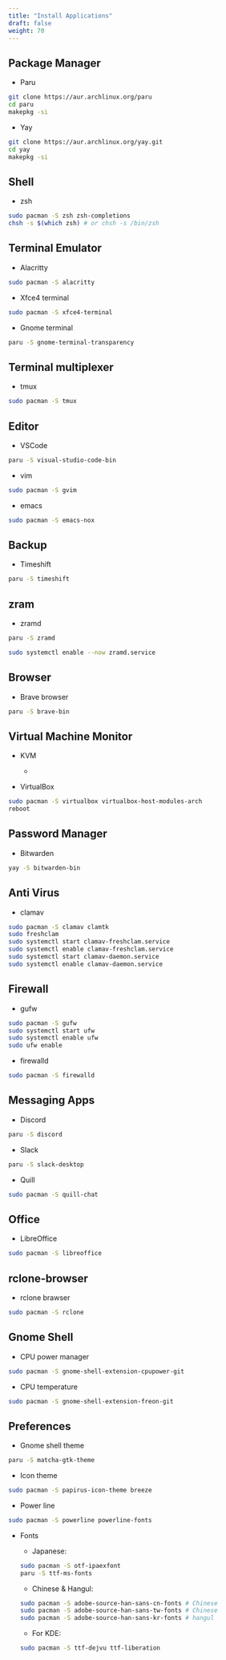 ```yaml
---
title: "Install Applications"
draft: false
weight: 70
---
```

## Package Manager

- Paru

```sh
git clone https://aur.archlinux.org/paru
cd paru
makepkg -si
```

- Yay

```sh
git clone https://aur.archlinux.org/yay.git
cd yay
makepkg -si
```

## Shell

- zsh

```sh
sudo pacman -S zsh zsh-completions
chsh -s $(which zsh) # or chsh -s /bin/zsh
```

## Terminal Emulator

- Alacritty

```sh
sudo pacman -S alacritty
```

- Xfce4 terminal

```sh
sudo pacman -S xfce4-terminal
```

- Gnome terminal

```sh
paru -S gnome-terminal-transparency
```

## Terminal multiplexer

- tmux

```sh
sudo pacman -S tmux
```

## Editor

- VSCode

```sh
paru -S visual-studio-code-bin
```

- vim

```sh
sudo pacman -S gvim
```

- emacs

```sh
sudo pacman -S emacs-nox
```

## Backup

- Timeshift

```sh
paru -S timeshift
```

## zram

- zramd

```sh
paru -S zramd
```

```sh
sudo systemctl enable --now zramd.service
```

## Browser

- Brave browser

```sh
paru -S brave-bin
```

## Virtual Machine Monitor

- KVM
  - []()

- VirtualBox

```sh
sudo pacman -S virtualbox virtualbox-host-modules-arch
reboot
```

## Password Manager

- Bitwarden

```sh
yay -S bitwarden-bin
```

## Anti Virus

- clamav

```sh
sudo pacman -S clamav clamtk
sudo freshclam
sudo systemctl start clamav-freshclam.service
sudo systemctl enable clamav-freshclam.service
sudo systemctl start clamav-daemon.service
sudo systemctl enable clamav-daemon.service
```

## Firewall

- gufw

```sh
sudo pacman -S gufw
sudo systemctl start ufw
sudo systemctl enable ufw
sudo ufw enable
```

- firewalld

```sh
sudo pacman -S firewalld
```

## Messaging Apps

- Discord

```sh
paru -S discord
```

- Slack

```sh
paru -S slack-desktop
```

- Quill

```sh
sudo pacman -S quill-chat
```

## Office

- LibreOffice

```sh
sudo pacman -S libreoffice
```

## rclone-browser

- rclone brawser

```sh
sudo pacman -S rclone
```

## Gnome Shell

- CPU power manager

```sh
sudo pacman -S gnome-shell-extension-cpupower-git
```

- CPU temperature

```sh
sudo pacman -S gnome-shell-extension-freon-git
```

## Preferences

- Gnome shell theme

```sh
paru -S matcha-gtk-theme
```

- Icon theme

```sh
sudo pacman -S papirus-icon-theme breeze
```

- Power line

```sh
sudo pacman -S powerline powerline-fonts
```

- Fonts
  - Japanese:

  ```sh
  sudo pacman -S otf-ipaexfont
  paru -S ttf-ms-fonts
  ```

  - Chinese & Hangul:

  ```sh
  sudo pacman -S adobe-source-han-sans-cn-fonts # Chinese
  sudo pacman -S adobe-source-han-sans-tw-fonts # Chinese
  sudo pacman -S adobe-source-han-sans-kr-fonts # hangul
  ```
  
  - For KDE:

  ```sh
  sudo pacman -S ttf-dejvu ttf-liberation
  ```
  
